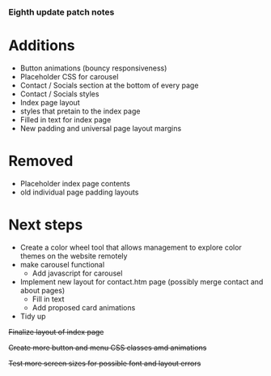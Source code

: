 ### Eighth update patch notes
# Additions
- Button animations (bouncy responsiveness)
- Placeholder CSS for carousel
- Contact / Socials section at the bottom of every page
- Contact / Socials styles
- Index page layout
- styles that pretain to the index page
- Filled in text for index page
- New padding and universal page layout margins
# Removed
- Placeholder index page contents
- old individual page padding layouts
# Next steps
- Create a color wheel tool that allows management to explore color themes on the website remotely
- make carousel functional
    - Add javascript for carousel
- Implement new layout for contact.htm page (possibly merge contact and about pages)
    - Fill in text
    - Add proposed card animations
- Tidy up

~~Finalize layout of index page~~

~~Create more button and menu CSS classes amd animations~~

~~Test more screen sizes for possible font and layout errors~~